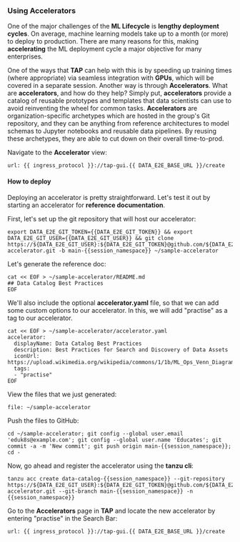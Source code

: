 ### Using Accelerators

One of the major challenges of the **ML Lifecycle** is **lengthy deployment cycles**. 
On average, machine learning models take up to a month (or more) to deploy to production.
There are many reasons for this, making **accelerating** the ML deployment cycle a major objective for many enterprises.

One of the ways that **TAP** can help with this is by speeding up training times (where appropriate) via seamless integration with **GPUs**,
which will be covered in a separate session. Another way is through **Accelerators**. What are **accelerators**, and how do they help?
Simply put, **accelerators** provide a catalog of reusable prototypes and templates that data scientists can use to avoid reinventing 
the wheel for common tasks. **Accelerators** are organization-specific archetypes which are hosted in the group's Git repository, and
they can be anything from reference architectures to model schemas to Jupyter notebooks and reusable data pipelines.
By reusing these archetypes, they are able to cut down on their overall time-to-prod.

Navigate to the **Accelerator** view:
```dashboard:open-url
url: {{ ingress_protocol }}://tap-gui.{{ DATA_E2E_BASE_URL }}/create
```


#### How to deploy

Deploying an accelerator is pretty straightforward. Let's test it out by starting an accelerator for **reference documentation**.

First, let's set up the git repository that will host our accelerator:
```execute
export DATA_E2E_GIT_TOKEN={{DATA_E2E_GIT_TOKEN}} && export DATA_E2E_GIT_USER={{DATA_E2E_GIT_USER}} && git clone https://${DATA_E2E_GIT_USER}:${DATA_E2E_GIT_TOKEN}@github.com/${DATA_E2E_GIT_USER}/sample-accelerator.git -b main-{{session_namespace}} ~/sample-accelerator
```

Let's generate the reference doc:
```execute
cat << EOF > ~/sample-accelerator/README.md
## Data Catalog Best Practices
EOF
```

We'll also include the optional **accelerator.yaml** file, so that we can add some custom options to our accelerator.
In this, we will add "practise" as a tag to our accelerator.
```execute
cat << EOF > ~/sample-accelerator/accelerator.yaml
accelerator:
  displayName: Data Catalog Best Practices
  description: Best Practices for Search and Discovery of Data Assets
  iconUrl: https://upload.wikimedia.org/wikipedia/commons/1/1b/ML_Ops_Venn_Diagram.svg
  tags:
  - "practise"
EOF
```

View the files that we just generated:
```editor:open-file
file: ~/sample-accelerator
```

Push the files to GitHub:
```execute
cd ~/sample-accelerator; git config --global user.email 'eduk8s@example.com'; git config --global user.name 'Educates'; git commit -a -m 'New commit'; git push origin main-{{session_namespace}}; cd -
```

Now, go ahead and register the accelerator using the **tanzu cli**:
```execute
tanzu acc create data-catalog-{{session_namespace}} --git-repository https://${DATA_E2E_GIT_USER}:${DATA_E2E_GIT_TOKEN}@github.com/${DATA_E2E_GIT_USER}/sample-accelerator.git --git-branch main-{{session_namespace}} -n {{session_namespace}}
```

Go to the **Accelerators** page in **TAP** and locate the new accelerator by entering "practise" in the Search Bar:
```dashboard:open-url
url: {{ ingress_protocol }}://tap-gui.{{ DATA_E2E_BASE_URL }}/create
```






